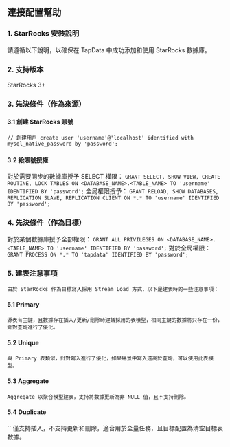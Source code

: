 ## **連接配置幫助**
### **1. StarRocks 安裝說明**
請遵循以下說明，以確保在 TapData 中成功添加和使用 StarRocks 數據庫。

### **2. 支持版本**
StarRocks 3+

### **3. 先決條件（作為來源）**
#### **3.1 創建 StarRocks 賬號**
``
// 創建用戶
create user 'username'@'localhost' identified with mysql_native_password by 'password';
``

#### **3.2 給賬號授權**
對於需要同步的數據庫授予 SELECT 權限：
``
GRANT SELECT, SHOW VIEW, CREATE ROUTINE, LOCK TABLES ON <DATABASE_NAME>.<TABLE_NAME> TO 'username' IDENTIFIED BY 'password';
``
全局權限授予：
``
GRANT RELOAD, SHOW DATABASES, REPLICATION SLAVE, REPLICATION CLIENT ON *.* TO 'username' IDENTIFIED BY 'password';
``

### **4. 先決條件（作為目標）**
對於某個數據庫授予全部權限：
``
GRANT ALL PRIVILEGES ON <DATABASE_NAME>.<TABLE_NAME> TO 'username' IDENTIFIED BY 'password';
``
對於全局權限：
``
GRANT PROCESS ON *.* TO 'tapdata' IDENTIFIED BY 'password';
``

### **5. 建表注意事項**
``
由於 StarRocks 作為目標寫入採用 Stream Load 方式，以下是建表時的一些注意事項：
``

#### **5.1 Primary**
``
源表有主鍵，且數據存在插入/更新/刪除時建議採用的表模型，相同主鍵的數據將只存在一份，針對查詢進行了優化。
``

#### **5.2 Unique**
``
與 Primary 表類似，針對寫入進行了優化，如果場景中寫入遠高於查詢，可以使用此表模型。
``

#### **5.3 Aggregate**
``
Aggregate 以聚合模型建表，支持將數據更新為非 NULL 值，且不支持刪除。
``

#### **5.4 Duplicate**
``
僅支持插入，不支持更新和刪除，適合用於全量任務，且目標配置為清空目標表數據。
```
